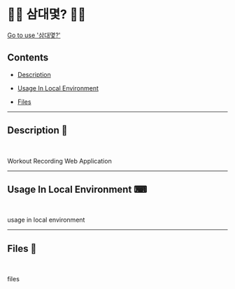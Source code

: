 # 🏋️‍♂️ 삼대몇? 🏋️‍♀️

<a href="#" target="_blank">Go to use '삼대몇?'</a>

## Contents

- [Description](#description)

- [Usage In Local Environment](#usage-in-local-environment)

- [Files](#files)

---

## Description 📝

<br>

Workout Recording Web Application

---

## Usage In Local Environment ⌨

<br>

usage in local environment

---

## Files 📁

<br>

files
